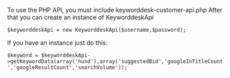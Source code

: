 To use the PHP API, you must include keyworddesk-customer-api.php 
After that you can create an instance of KeyworddeskApi

`$keyworddeskApi = new KeyworddeskApi($username,$password);`

If you have an instance just do this:

`$keyword = $keyworddeskApi->getKeywordData(array('hund'),array('suggestedBid','googleInTitleCount','googleResultCount','searchVolume'));`

